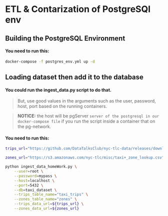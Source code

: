 # ETL & Contarization of PostgreSQl env

## Building the PostgreSQL Environment

#### You need to run this:

```bash
docker-compose -f postgres_env.yml up -d
```

## Loading dataset then add it to the database

#### You could run the ingest_data.py script to do that.
> But, use good values in the arguments such as the user, password, host, port based on the running containers.

> **NOTICE:** the host will be pgServer `server of the postgresql in our docker-compose file` if you run the script inside a container that on the pg-network.

#### You need to run this:

```bash
trips_url="https://github.com/DataTalksClub/nyc-tlc-data/releases/download/green/green_tripdata_2019-09.csv.gz"

zones_url="https://s3.amazonaws.com/nyc-tlc/misc/taxi+_zone_lookup.csv"

python ingest_data_homeWork.py \
    --user=root \
    --password=mypass \
    --host=localhost \
    --port=5432 \
    --db=taxi_dataset \
    --trips_table_name="taxi_trips" \
    --zones_table_name="zones" \
    --trips_data_url=${trips_url} \
    --zones_data_url=${zones_url}
```